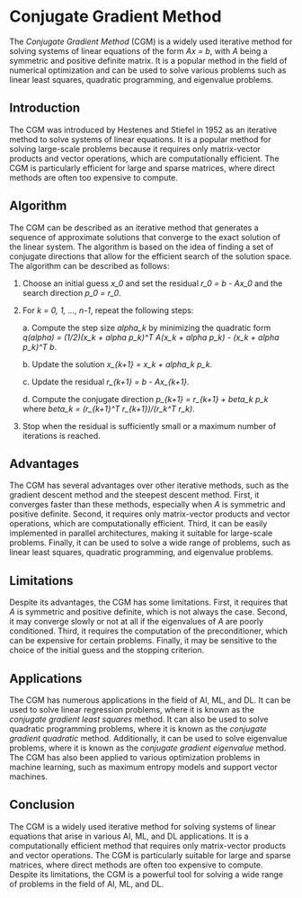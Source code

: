 # Conjugate Gradient Method

The *Conjugate Gradient Method* (CGM) is a widely used iterative method for solving systems of linear equations of the form *Ax = b*, with *A* being a symmetric and positive definite matrix. It is a popular method in the field of numerical optimization and can be used to solve various problems such as linear least squares, quadratic programming, and eigenvalue problems.

## Introduction

The CGM was introduced by Hestenes and Stiefel in 1952 as an iterative method to solve systems of linear equations. It is a popular method for solving large-scale problems because it requires only matrix-vector products and vector operations, which are computationally efficient. The CGM is particularly efficient for large and sparse matrices, where direct methods are often too expensive to compute.

## Algorithm

The CGM can be described as an iterative method that generates a sequence of approximate solutions that converge to the exact solution of the linear system. The algorithm is based on the idea of finding a set of conjugate directions that allow for the efficient search of the solution space. The algorithm can be described as follows:

1. Choose an initial guess *x_0* and set the residual *r_0 = b - Ax_0* and the search direction *p_0 = r_0*.

2. For *k = 0, 1, ..., n-1*, repeat the following steps:

    a. Compute the step size *alpha_k* by minimizing the quadratic form *q(alpha) = (1/2)(x_k + alpha p_k)^T A(x_k + alpha p_k) - (x_k + alpha p_k)^T b*.

    b. Update the solution *x_{k+1} = x_k + alpha_k p_k*.

    c. Update the residual *r_{k+1} = b - Ax_{k+1}*.

    d. Compute the conjugate direction *p_{k+1} = r_{k+1} + beta_k p_k* where *beta_k = (r_{k+1}^T r_{k+1})/(r_k^T r_k)*.

3. Stop when the residual is sufficiently small or a maximum number of iterations is reached.

## Advantages

The CGM has several advantages over other iterative methods, such as the gradient descent method and the steepest descent method. First, it converges faster than these methods, especially when *A* is symmetric and positive definite. Second, it requires only matrix-vector products and vector operations, which are computationally efficient. Third, it can be easily implemented in parallel architectures, making it suitable for large-scale problems. Finally, it can be used to solve a wide range of problems, such as linear least squares, quadratic programming, and eigenvalue problems.

## Limitations

Despite its advantages, the CGM has some limitations. First, it requires that *A* is symmetric and positive definite, which is not always the case. Second, it may converge slowly or not at all if the eigenvalues of *A* are poorly conditioned. Third, it requires the computation of the preconditioner, which can be expensive for certain problems. Finally, it may be sensitive to the choice of the initial guess and the stopping criterion.

## Applications

The CGM has numerous applications in the field of AI, ML, and DL. It can be used to solve linear regression problems, where it is known as the *conjugate gradient least squares* method. It can also be used to solve quadratic programming problems, where it is known as the *conjugate gradient quadratic* method. Additionally, it can be used to solve eigenvalue problems, where it is known as the *conjugate gradient eigenvalue* method. The CGM has also been applied to various optimization problems in machine learning, such as maximum entropy models and support vector machines.

## Conclusion

The CGM is a widely used iterative method for solving systems of linear equations that arise in various AI, ML, and DL applications. It is a computationally efficient method that requires only matrix-vector products and vector operations. The CGM is particularly suitable for large and sparse matrices, where direct methods are often too expensive to compute. Despite its limitations, the CGM is a powerful tool for solving a wide range of problems in the field of AI, ML, and DL.
